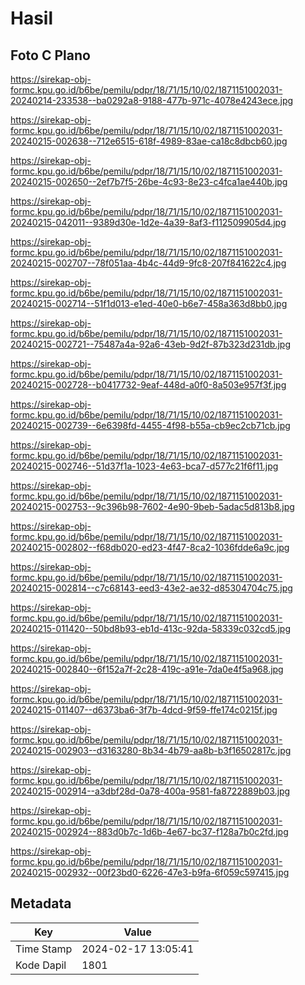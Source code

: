 # Hasil

## Foto C Plano

https://sirekap-obj-formc.kpu.go.id/b6be/pemilu/pdpr/18/71/15/10/02/1871151002031-20240214-233538--ba0292a8-9188-477b-971c-4078e4243ece.jpg

https://sirekap-obj-formc.kpu.go.id/b6be/pemilu/pdpr/18/71/15/10/02/1871151002031-20240215-002638--712e6515-618f-4989-83ae-ca18c8dbcb60.jpg

https://sirekap-obj-formc.kpu.go.id/b6be/pemilu/pdpr/18/71/15/10/02/1871151002031-20240215-002650--2ef7b7f5-26be-4c93-8e23-c4fca1ae440b.jpg

https://sirekap-obj-formc.kpu.go.id/b6be/pemilu/pdpr/18/71/15/10/02/1871151002031-20240215-042011--9389d30e-1d2e-4a39-8af3-f112509905d4.jpg

https://sirekap-obj-formc.kpu.go.id/b6be/pemilu/pdpr/18/71/15/10/02/1871151002031-20240215-002707--78f051aa-4b4c-44d9-9fc8-207f841622c4.jpg

https://sirekap-obj-formc.kpu.go.id/b6be/pemilu/pdpr/18/71/15/10/02/1871151002031-20240215-002714--51f1d013-e1ed-40e0-b6e7-458a363d8bb0.jpg

https://sirekap-obj-formc.kpu.go.id/b6be/pemilu/pdpr/18/71/15/10/02/1871151002031-20240215-002721--75487a4a-92a6-43eb-9d2f-87b323d231db.jpg

https://sirekap-obj-formc.kpu.go.id/b6be/pemilu/pdpr/18/71/15/10/02/1871151002031-20240215-002728--b0417732-9eaf-448d-a0f0-8a503e957f3f.jpg

https://sirekap-obj-formc.kpu.go.id/b6be/pemilu/pdpr/18/71/15/10/02/1871151002031-20240215-002739--6e6398fd-4455-4f98-b55a-cb9ec2cb71cb.jpg

https://sirekap-obj-formc.kpu.go.id/b6be/pemilu/pdpr/18/71/15/10/02/1871151002031-20240215-002746--51d37f1a-1023-4e63-bca7-d577c21f6f11.jpg

https://sirekap-obj-formc.kpu.go.id/b6be/pemilu/pdpr/18/71/15/10/02/1871151002031-20240215-002753--9c396b98-7602-4e90-9beb-5adac5d813b8.jpg

https://sirekap-obj-formc.kpu.go.id/b6be/pemilu/pdpr/18/71/15/10/02/1871151002031-20240215-002802--f68db020-ed23-4f47-8ca2-1036fdde6a9c.jpg

https://sirekap-obj-formc.kpu.go.id/b6be/pemilu/pdpr/18/71/15/10/02/1871151002031-20240215-002814--c7c68143-eed3-43e2-ae32-d85304704c75.jpg

https://sirekap-obj-formc.kpu.go.id/b6be/pemilu/pdpr/18/71/15/10/02/1871151002031-20240215-011420--50bd8b93-eb1d-413c-92da-58339c032cd5.jpg

https://sirekap-obj-formc.kpu.go.id/b6be/pemilu/pdpr/18/71/15/10/02/1871151002031-20240215-002840--6f152a7f-2c28-419c-a91e-7da0e4f5a968.jpg

https://sirekap-obj-formc.kpu.go.id/b6be/pemilu/pdpr/18/71/15/10/02/1871151002031-20240215-011407--d6373ba6-3f7b-4dcd-9f59-ffe174c0215f.jpg

https://sirekap-obj-formc.kpu.go.id/b6be/pemilu/pdpr/18/71/15/10/02/1871151002031-20240215-002903--d3163280-8b34-4b79-aa8b-b3f16502817c.jpg

https://sirekap-obj-formc.kpu.go.id/b6be/pemilu/pdpr/18/71/15/10/02/1871151002031-20240215-002914--a3dbf28d-0a78-400a-9581-fa8722889b03.jpg

https://sirekap-obj-formc.kpu.go.id/b6be/pemilu/pdpr/18/71/15/10/02/1871151002031-20240215-002924--883d0b7c-1d6b-4e67-bc37-f128a7b0c2fd.jpg

https://sirekap-obj-formc.kpu.go.id/b6be/pemilu/pdpr/18/71/15/10/02/1871151002031-20240215-002932--00f23bd0-6226-47e3-b9fa-6f059c597415.jpg


## Metadata

| Key        | Value               |
| ---------- | ------------------- |
| Time Stamp | 2024-02-17 13:05:41 |
| Kode Dapil | 1801                |




